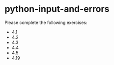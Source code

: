# python-input-and-errors

Please complete the following exercises:

* 4.1 
* 4.2
* 4.3
* 4.4
* 4.5
* 4.19

